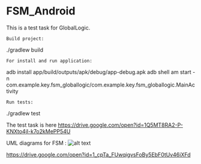 # FSM_Android
This is a test task for GlobalLogic.



	Build project:
./gradlew build

	For install and run application:
adb install app/build/outputs/apk/debug/app-debug.apk 
adb shell am start -n com.example.key.fsm_globallogic/com.example.key.fsm_globallogic.MainActivity  

	Run tests:
./gradlew test



The test task is here 
https://drive.google.com/open?id=1Q5MT8RA2-P-KNXto4jI-k7o2kMePP54U

UML diagrams for FSM :
![alt text](https://drive.google.com/open?id=1cvTR3jCkevLeRDx8BmgRJ9BCuthMAkIT)

https://drive.google.com/open?id=1_cpTa_FUwqigvsFoBy5EbF0tUv46iXFd
